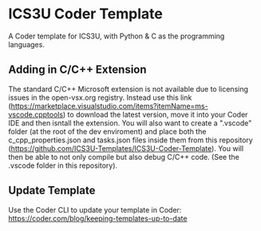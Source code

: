 # ICS3U Coder Template
A Coder template for ICS3U, with Python &amp; C as the programming languages.

## Adding in C/C++ Extension
The standard C/C++ Microsoft extension is not available due to licensing issues in the open-vsx.org registry. Instead use this link (https://marketplace.visualstudio.com/items?itemName=ms-vscode.cpptools) to download the latest version, move it into your Coder IDE and then isntall the extension. You will also want to create a ".vscode" folder (at the root of the dev enviroment) and place both the c_cpp_properties.json and tasks.json files inside them from this repository (https://github.com/ICS3U-Templates/ICS3U-Coder-Template). You will then be able to not only compile but also debug C/C++ code. (See the .vscode folder in this repository).

## Update Template
Use the Coder CLI to update your template in Coder: https://coder.com/blog/keeping-templates-up-to-date
